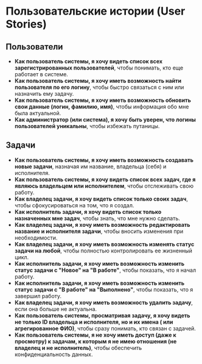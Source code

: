 # Пользовательские истории (User Stories)

## Пользователи

* **Как пользователь системы, я хочу видеть список всех зарегистрированных пользователей**, чтобы понимать, кто еще
  работает в системе.
* **Как пользователь системы, я хочу иметь возможность найти пользователя по его логину**, чтобы быстро связаться с ним
  или назначить ему задачу.
* **Как пользователь системы, я хочу иметь возможность обновить свои данные (логин, фамилию, имя)**, чтобы информация
  обо мне была актуальной.
* **Как администратор (или система), я хочу быть уверен, что логины пользователей уникальны**, чтобы избежать путаницы.

## Задачи

* **Как пользователь системы, я хочу иметь возможность создавать новые задачи**, назначая им название, владельца (себя)
  и исполнителя.
* **Как пользователь системы, я хочу видеть список всех задач, где я являюсь владельцем или исполнителем**, чтобы
  отслеживать свою работу.
* **Как владелец задачи, я хочу видеть список только своих задач**, чтобы сфокусироваться на том, что я создал.
* **Как исполнитель задачи, я хочу видеть список только назначенных мне задач**, чтобы знать, что мне нужно сделать.
* **Как владелец задачи, я хочу иметь возможность редактировать название и исполнителя задачи**, чтобы вносить изменения
  при необходимости.
* **Как владелец задачи, я хочу иметь возможность изменять статус задачи на любой**, чтобы полностью контролировать ее
  жизненный цикл.
* **Как исполнитель задачи, я хочу иметь возможность изменить статус задачи с "Новое" на "В работе"**, чтобы показать,
  что я начал работу.
* **Как исполнитель задачи, я хочу иметь возможность изменить статус задачи с "В работе" на "Выполнено"**, чтобы
  показать, что я завершил работу.
* **Как владелец задачи, я хочу иметь возможность удалить задачу**, если она больше не актуальна.
* **Как пользователь системы, просматривая задачу, я хочу видеть не только ID владельца и исполнителя, но и их имена (
  или агрегированное ФИО)**, чтобы сразу понимать, кто связан с задачей.
* **Как пользователь системы, я не хочу иметь доступ (даже к просмотру) к задачам, к которым я не имею отношения (не
  владелец и не исполнитель)**, чтобы обеспечить конфиденциальность данных. 